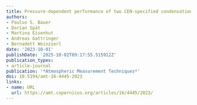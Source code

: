 ```yaml
---
title: Pressure-dependent performance of two CEN-specified condensation particle counters
authors:
- Paulus S. Bauer
- Dorian Spät
- Martina Eisenhut
- Andreas Gattringer
- Bernadett Weinzierl
date: '2023-10-01'
publishDate: '2025-10-02T09:17:55.515912Z'
publication_types:
- article-journal
publication: '*Atmospheric Measurement Techniques*'
doi: 10.5194/amt-16-4445-2023
links:
- name: URL
  url: https://amt.copernicus.org/articles/16/4445/2023/
---
```

